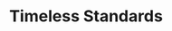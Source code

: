 ---
ee_id: '105'
site: '1'
type: '2'
url: 2011-081-timeless-standards
title: Timeless Standards
year: '2011'
display_year: '2011'
medium: Inkjet on canvas
dims: 56 x 40 inches
pitch: "​Scan of a Lacoste shirt."
ps: ''
live_url: ''
related: ''
youtube: ''
related_code: ''
imgs: timeless-standards-2011-081-full-cropped-database-KA.jpg
subheading: ''
download: ''
add_credit: ''
commission: ''
layout: things-i-made
---